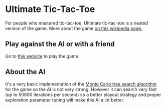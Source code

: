 # Ultimate Tic-Tac-Toe
For people who mastered tic-tac-toe, Ultimate tic-tac-toe is a nested version of the game.
More about the game [on this wikipedia page.](https://en.wikipedia.org/wiki/Ultimate_tic-tac-toe)

## Play against the AI or with a friend
Go to [this website](https://prozap.github.io/Ultimate-tic-tac-toe/) to play the game.

## About the AI
It's a very basic implementation of the [Monte Carlo tree search algorithm](https://en.wikipedia.org/wiki/Monte_Carlo_tree_search) for the game so the AI is not very strong.
However it can search very fast (up to 50000 iterations per second) so a better playout strategy and proper exploration parameter tuning will make this AI a lot better.
